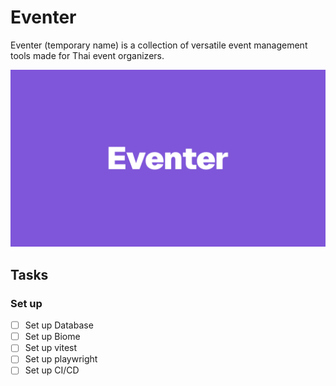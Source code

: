 # Eventer

Eventer (temporary name) is a collection of versatile event management tools made for Thai event organizers.

![Eventer Logo](./assets/images/eventer-cover.png)

## Tasks

### Set up

- [ ] Set up Database
- [ ] Set up Biome
- [ ] Set up vitest
- [ ] Set up playwright
- [ ] Set up CI/CD
